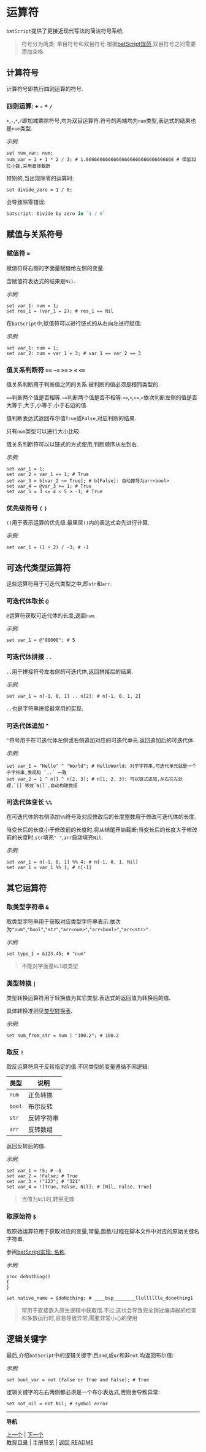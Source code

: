 # 运算符

`batScript`提供了更接近现代写法的简洁符号系统.

> 符号分为两类: 单目符号和双目符号.根据[batScript规范](),双目符号之间需要添加空格  

## 计算符号

计算符号即执行四则运算的符号.

### 四则运算: `+` `-` `*` `/`

`+`,`-`,`*`,`/`即加减乘除符号,均为双目运算符.符号的两端均为`num`类型,表达式的结果也是`num`类型.

*示例:*

```batscript
set num_var: num;
num_var = 1 + 1 * 2 / 3; # 1.66666666666666666666666666666666 # 保留32位小数,采用直接截断
```

特别的,当出现除零的运算时:

```batscript
set divide_zero = 1 / 0;
```

会导致除零错误:

```powershell
batscript: Divide by zero in `1 / 0`
```

## 赋值与关系符号

### 赋值符 `=`

赋值符将右侧的字面量赋值给左侧的变量.

含赋值符表达式的结果是`Nil`.

*示例:*

```batscript
set var_1: num = 1;
set res_1 = (var_1 = 2); # res_1 == Nil
```

在`batScript`中,赋值符可以进行链式的从右向左进行赋值:

*示例:*

```batscript
set var_1: num = 1;
set var_2: num = var_1 = 3; # var_1 == var_2 == 3
```

### 值关系判断符 `==` `~=` `>=` `>` `<` `<=`

值关系判断用于判断值之间的关系.被判断的值必须是相同类型的.

`==`判断两个值是否相等.`~=`判断两个值是否不相等.`>=`,`>`,`<=`,`<`依次判断左侧的值是否大等于,大于,小等于,小于右边的值.

值判断表达式返回布尔值`True`或`False`,对应判断的结果.

只有`num`类型可以进行大小比较.  

值关系判断符可以以链式的方式使用,判断顺序从左到右.

*示例:*

```batscript
set var_1 = 1;
set var_2 = var_1 == 1; # True
set var_3 = b[var_2 ~= True]; # b[False]: 自动推导为arr<bool>
set var_4 = @var_3 >= 1; # True
set var_5 = 3 <= 4 < 5 > -1; # True
```

### 优先级符号 `(` `)`

`()`用于表示运算的优先级.最里层`()`内的表达式会先进行计算.

*示例:*

```batscript
set var_1 = (1 + 2) / -3; # -1
```

## 可迭代类型运算符

这些运算符用于可迭代类型之中,即`str`和`arr`.

### 可迭代体取长 `@`

`@`运算符获取可迭代体的长度,返回`num`.

*示例:*

```batscript
set var_1 = @"00000"; # 5
```

### 可迭代体拼接 `..`

`..`用于拼接符号左右侧的可迭代体,返回拼接后的结果.

*示例:*

```batscript
set var_1 = n[-1, 0, 1] .. n[2]; # n[-1, 0, 1, 2]
```

`..`也是字符串拼接最常用的实现.

### 可迭代体追加 `^`

`^`符号用于在可迭代体左侧或右侧追加对应的可迭代单元.返回追加后的可迭代体.

*示例:*

```batscript
set var_1 = "Hello" ^ "World"; # HelloWorld: 对于字符串,可迭代单元就是一个子字符串,表现和 `..` 一致
set var_2 = 1 ^ n[] ^ n[2, 3]; # n[1, 2, 3]: 可以链式追加,从右往左处理.`[]`等效`Nil`,自动构建数组
```

### 可迭代体变长 `%%`

在可迭代体的右侧添加`%%`符号及对应修改后的长度整数用于修改可迭代体的长度.

当变长后的长度小于修改前的长度时,将从结尾开始截断;当变长后的长度大于修改前的长度时,`str`填充`" "`,`arr`自动填充`Nil`.

*示例:*

```batscript
set var_1 = n[-1, 0, 1] %% 4; # n[-1, 0, 1, Nil]
set var_1 = var_1 %% 1; # n[-1]
```

## 其它运算符

### 取类型字符串 `&`

取类型字符串用于获取对应类型字符串表示.依次为`"num"`,`"bool"`,`"str"`,`"arr<num>"`,`"arr<bool>"`,`"arr<str>"`.

*示例:*

```batscript
set type_1 = &123.45; # "num"
```

> 不能对字面量`Nil`取类型

### 类型转换 `|`

类型转换运算符用于转换值为其它类型.表达式的返回值为转换后的值.

具体转换准则见[类型转换表]().

*示例:*

```batscript
set num_from_str = num | "100.2"; # 100.2
```

### 取反 `!`

取反运算符用于反转指定的值.不同类型的变量遵循不同逻辑:

| 类型 | 说明 |
|---|---|
| `num` | 正负转换 |
| `bool` | 布尔反转 |
| `str` | 反转字符串 |
| `arr` | 反转数组 |

返回反转后的值.

*示例:*

```batscript
set var_1 = !5; # -5
set var_2 = !False; # True
set var_3 = !"123"; # "321"
set var_4 = ![True, False, Nil]; # [Nil, False, True]
```

> 当值为`Nil`时,转换无效  

### 取原始符 `$`

取原始运算符用于获取对应的变量,常量,函数/过程在脚本文件中对应的原始关键名字符串.

参阅[batScript实现: 名称]().

*示例:*

```batscript
proc doNothing()
{
}

set native_name = $doNothing; # ____bsp________llulllllle_donothing1
```

> 常用于直接嵌入原生逻辑中获取值.不过,这也会导致完全跳过编译器的检查和多数运行时,容易导致异常,需要非常小心的使用  

## 逻辑关键字

最后,介绍`batScript`中的逻辑关键字:且`and`,或`or`和非`not`.均返回布尔值:

*示例:*

```batscript
set bool_var = not (False or True and False); # True
```

逻辑关键字的左右两侧都必须是一个布尔表达式,否则会导致异常:

```batscript
set not_nil = not Nil; # symbol error
```

---
**导航**

[上一个](./04-类型系统.md) | [下一个](./06-控制流.md)  
[教程目录](./01-教程目录.md) | [手册导览](../manual/手册导引.md) | [返回 README](../../../README-zh.md)  
